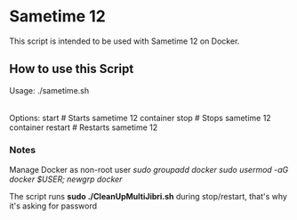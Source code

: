 # Sametime 12

This script is intended to be used with Sametime 12 on Docker.

## How to use this Script
Usage: ./sametime.sh <OPTION>

Options:
start	# Starts sametime 12 container
stop	# Stops sametime 12 container
restart	# Restarts sametime 12

### Notes
Manage Docker as non-root user
*sudo groupadd docker*
*sudo usermod -aG docker $USER; newgrp docker*

The script runs **sudo ./CleanUpMultiJibri.sh** during stop/restart, that's why it's asking for password
